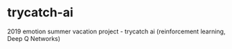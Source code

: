 # trycatch-ai
2019 emotion summer vacation project - trycatch ai (reinforcement learning, Deep Q Networks)
